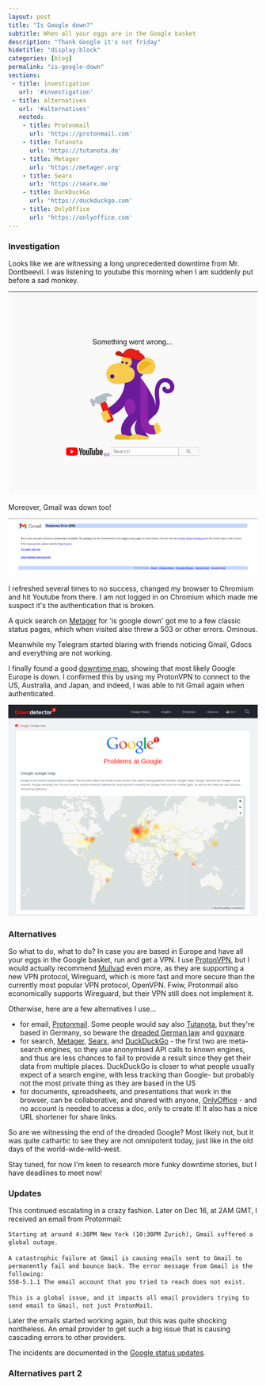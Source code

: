 ```yaml
---
layout: post
title: "Is Google down?"
subtitle: When all your eggs are in the Google basket
description: "Thank Google it's not friday"
hidetitle: "display:block"
categories: [blog]
permalink: "is-google-down"
sections:
 - title: investigation
   url: '#investigation'
 - title: alternatives
   url: '#alternatives'
   nested:
    - title: Protonmail
      url: 'https://protonmail.com'
    - title: Tutanota
      url: 'https://tutanota.de'
    - title: Metager
      url: 'https://metager.org'
    - title: Searx
      url: 'https://searx.me'
    - title: DuckDuckGo
      url: 'https://duckduckgo.com'
    - title: OnlyOffice
      url: 'https://onlyoffice.com'
---
```


### Investigation
Looks like we are witnessing a long unprecedented downtime from Mr. Dontbeevil. I was listening to youtube this morning when I am suddenly put before a sad monkey.

![](assets/img/posts/sad-monkey.png)

Moreover, Gmail was down too!

![](assets/img/posts/gmail-down.png)

I refreshed several times to no success, changed my browser to Chromium and hit Youtube from there. I am not logged in on Chromium which made me suspect it's the authentication that is broken.

A quick search on [Metager](https://metager.org/) for 'is google down' got me to a few classic status pages, which when visited also threw a 503 or other errors. Ominous.

Meanwhile my Telegram started blaring with friends noticing Gmail, Gdocs and everything are not working.

I finally found a good [downtime map](https://downdetector.com/status/google/map/), showing that most likely Google Europe is down. I confirmed this by using my ProtonVPN to connect to the US, Australia, and Japan, and indeed, I was able to hit Gmail again when authenticated.

![](assets/img/posts/down-detector.png)

### Alternatives

So what to do, what to do? In case you are based in Europe and have all your eggs in the Google basket, run and get a VPN. I use [ProtonVPN](https://protonvpn.com), but I would actually recommend [Mullvad](https://mullvad.net/) even more, as they are supporting a new VPN protocol, Wireguard, which is more fast and more secure than the currently most popular VPN protocol, OpenVPN. Fwiw, Protonmail also economically supports Wireguard, but their VPN still does not implement it.

Otherwise, here are a few alternatives I use...

* for email, [Protonmail](https://protonmail.com). Some people would say also [Tutanota](https://tutanota.de), but they're based in Germany, so beware the [dreaded German law](https://news.ycombinator.com/item?id=25337507) and [govware](https://en.wikipedia.org/wiki/Chaos_Computer_Club#Staatstrojaner_affair)
* for search, [Metager](https://metager.org/), [Searx](https://searx.me), and [DuckDuckGo](https://duckduckgo.com) - the first two are meta-search engines, so they use anonymised API calls to known engines, and thus are less chances to fail to provide a result since they get their data from multiple places. DuckDuckGo is closer to what people usually expect of a search engine, with less tracking than Google- but probably not the most private thing as they are based in the US
* for documents, spreadsheets, and presentations that work in the browser, can be collaborative, and shared with anyone, [OnlyOffice](https://onlyoffice.com) - and no account is needed to access a doc, only to create it! It also has a nice URL shortener for share links.

So are we witnessing the end of the dreaded Google? Most likely not, but it was quite cathartic to see they are not omnipotent today, just like in the old days of the world-wide-wild-west.

Stay tuned, for now I'm keen to research more funky downtime stories, but I have deadlines to meet now!

### Updates

This continued escalating in a crazy fashion. Later on Dec 16, at 2AM GMT, I received an email from Protonmail:

```
Starting at around 4:30PM New York (10:30PM Zurich), Gmail suffered a global outage.

A catastrophic failure at Gmail is causing emails sent to Gmail to permanently fail and bounce back. The error message from Gmail is the following:
550-5.1.1 The email account that you tried to reach does not exist.

This is a global issue, and it impacts all email providers trying to send email to Gmail, not just ProtonMail.
```
Later the emails started working again, but this was quite shocking nontheless. An email provider to get such a big issue that is causing cascading errors to other providers.

The incidents are documented in the [Google status updates](https://www.google.com/appsstatus#hl=en&v=issue&sid=1&iid=a8b67908fadee664c68c240ff9f529ab).


### Alternatives part 2


